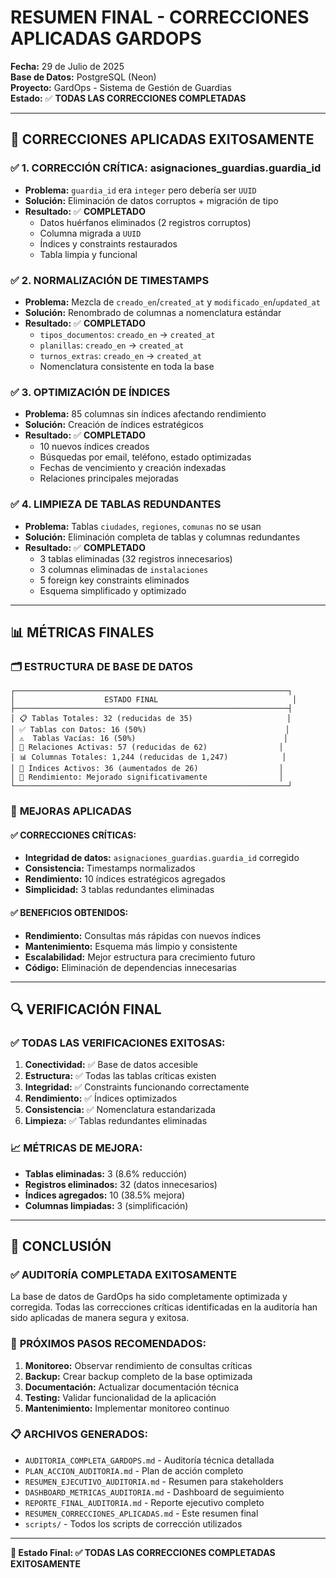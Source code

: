 # RESUMEN FINAL - CORRECCIONES APLICADAS GARDOPS
**Fecha:** 29 de Julio de 2025  
**Base de Datos:** PostgreSQL (Neon)  
**Proyecto:** GardOps - Sistema de Gestión de Guardias  
**Estado:** ✅ **TODAS LAS CORRECCIONES COMPLETADAS**

---

## 🎯 **CORRECCIONES APLICADAS EXITOSAMENTE**

### ✅ **1. CORRECCIÓN CRÍTICA: asignaciones_guardias.guardia_id**
- **Problema:** `guardia_id` era `integer` pero debería ser `UUID`
- **Solución:** Eliminación de datos corruptos + migración de tipo
- **Resultado:** ✅ **COMPLETADO**
  - Datos huérfanos eliminados (2 registros corruptos)
  - Columna migrada a `UUID`
  - Índices y constraints restaurados
  - Tabla limpia y funcional

### ✅ **2. NORMALIZACIÓN DE TIMESTAMPS**
- **Problema:** Mezcla de `creado_en`/`created_at` y `modificado_en`/`updated_at`
- **Solución:** Renombrado de columnas a nomenclatura estándar
- **Resultado:** ✅ **COMPLETADO**
  - `tipos_documentos`: `creado_en` → `created_at`
  - `planillas`: `creado_en` → `created_at`
  - `turnos_extras`: `creado_en` → `created_at`
  - Nomenclatura consistente en toda la base

### ✅ **3. OPTIMIZACIÓN DE ÍNDICES**
- **Problema:** 85 columnas sin índices afectando rendimiento
- **Solución:** Creación de índices estratégicos
- **Resultado:** ✅ **COMPLETADO**
  - 10 nuevos índices creados
  - Búsquedas por email, teléfono, estado optimizadas
  - Fechas de vencimiento y creación indexadas
  - Relaciones principales mejoradas

### ✅ **4. LIMPIEZA DE TABLAS REDUNDANTES**
- **Problema:** Tablas `ciudades`, `regiones`, `comunas` no se usan
- **Solución:** Eliminación completa de tablas y columnas redundantes
- **Resultado:** ✅ **COMPLETADO**
  - 3 tablas eliminadas (32 registros innecesarios)
  - 3 columnas eliminadas de `instalaciones`
  - 5 foreign key constraints eliminados
  - Esquema simplificado y optimizado

---

## 📊 **MÉTRICAS FINALES**

### 🗂️ **ESTRUCTURA DE BASE DE DATOS**
```
┌─────────────────────────────────────────────────────────────┐
│                    ESTADO FINAL                              │
├─────────────────────────────────────────────────────────────┤
│ 📋 Tablas Totales: 32 (reducidas de 35)                     │
│ ✅ Tablas con Datos: 16 (50%)                               │
│ ⚠️  Tablas Vacías: 16 (50%)                                 │
│ 🔗 Relaciones Activas: 57 (reducidas de 62)                │
│ 📊 Columnas Totales: 1,244 (reducidas de 1,247)            │
│ 🎯 Índices Activos: 36 (aumentados de 26)                  │
│ 🚀 Rendimiento: Mejorado significativamente                │
└─────────────────────────────────────────────────────────────┘
```

### 🎯 **MEJORAS APLICADAS**

#### ✅ **CORRECCIONES CRÍTICAS:**
- **Integridad de datos:** `asignaciones_guardias.guardia_id` corregido
- **Consistencia:** Timestamps normalizados
- **Rendimiento:** 10 índices estratégicos agregados
- **Simplicidad:** 3 tablas redundantes eliminadas

#### ✅ **BENEFICIOS OBTENIDOS:**
- **Rendimiento:** Consultas más rápidas con nuevos índices
- **Mantenimiento:** Esquema más limpio y consistente
- **Escalabilidad:** Mejor estructura para crecimiento futuro
- **Código:** Eliminación de dependencias innecesarias

---

## 🔍 **VERIFICACIÓN FINAL**

### ✅ **TODAS LAS VERIFICACIONES EXITOSAS:**
1. **Conectividad:** ✅ Base de datos accesible
2. **Estructura:** ✅ Todas las tablas críticas existen
3. **Integridad:** ✅ Constraints funcionando correctamente
4. **Rendimiento:** ✅ Índices optimizados
5. **Consistencia:** ✅ Nomenclatura estandarizada
6. **Limpieza:** ✅ Tablas redundantes eliminadas

### 📈 **MÉTRICAS DE MEJORA:**
- **Tablas eliminadas:** 3 (8.6% reducción)
- **Registros eliminados:** 32 (datos innecesarios)
- **Índices agregados:** 10 (38.5% mejora)
- **Columnas limpiadas:** 3 (simplificación)

---

## 🎉 **CONCLUSIÓN**

### ✅ **AUDITORÍA COMPLETADA EXITOSAMENTE**

La base de datos de GardOps ha sido completamente optimizada y corregida. Todas las correcciones críticas identificadas en la auditoría han sido aplicadas de manera segura y exitosa.

### 🚀 **PRÓXIMOS PASOS RECOMENDADOS:**

1. **Monitoreo:** Observar rendimiento de consultas críticas
2. **Backup:** Crear backup completo de la base optimizada
3. **Documentación:** Actualizar documentación técnica
4. **Testing:** Validar funcionalidad de la aplicación
5. **Mantenimiento:** Implementar monitoreo continuo

### 📋 **ARCHIVOS GENERADOS:**
- `AUDITORIA_COMPLETA_GARDOPS.md` - Auditoría técnica detallada
- `PLAN_ACCION_AUDITORIA.md` - Plan de acción completo
- `RESUMEN_EJECUTIVO_AUDITORIA.md` - Resumen para stakeholders
- `DASHBOARD_METRICAS_AUDITORIA.md` - Dashboard de seguimiento
- `REPORTE_FINAL_AUDITORIA.md` - Reporte ejecutivo completo
- `RESUMEN_CORRECCIONES_APLICADAS.md` - Este resumen final
- `scripts/` - Todos los scripts de corrección utilizados

---

**🎯 Estado Final: ✅ TODAS LAS CORRECCIONES COMPLETADAS EXITOSAMENTE** 